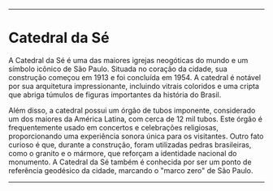 - ---
  
  
  # Catedral da Sé
  
  A Catedral da Sé é uma das maiores igrejas neogóticas do mundo e um símbolo icônico de São Paulo. Situada no coração da cidade, sua construção começou em 1913 e foi concluída em 1954. A catedral é notável por sua arquitetura impressionante, incluindo vitrais coloridos e uma cripta que abriga túmulos de figuras importantes da história do Brasil.
  
  Além disso, a catedral possui um órgão de tubos imponente, considerado um dos maiores da América Latina, com cerca de 12 mil tubos. Este órgão é frequentemente usado em concertos e celebrações religiosas, proporcionando uma experiência sonora única para os visitantes. Outro fato curioso é que, durante a construção, foram utilizadas pedras brasileiras, como o granito e o mármore, que reforçam a identidade nacional do monumento. A Catedral da Sé também é conhecida por ser um ponto de referência geodésico da cidade, marcando o "marco zero" de São Paulo.
  
  
  ---
  
  <!-- notionvc: 3ad653f9-0c3a-4ea5-b87d-a90a80068bbf -->